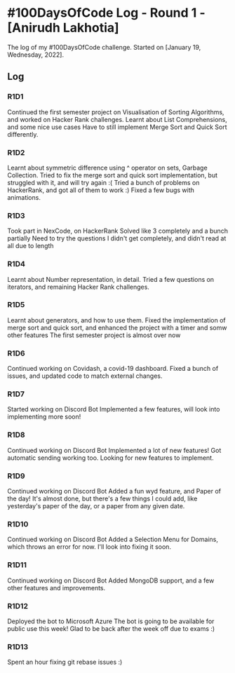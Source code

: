 # #100DaysOfCode Log - Round 1 - [Anirudh Lakhotia]

The log of my #100DaysOfCode challenge. Started on [January 19, Wednesday, 2022].

## Log

### R1D1 
Continued the first semester project on Visualisation of Sorting Algorithms, and worked on Hacker Rank challenges.
Learnt about List Comprehensions, and some nice use cases
Have to still implement Merge Sort and Quick Sort differently.

### R1D2
Learnt about symmetric difference using ^ operator on sets, Garbage Collection.
Tried to fix the merge sort and quick sort implementation, but struggled with it, and will try again :(
Tried a bunch of problems on HackerRank, and got all of them to work :)
Fixed a few bugs with animations.

### R1D3
Took part in NexCode, on HackerRank
Solved like 3 completely
and a bunch partially
Need to try the questions I didn't get completely, and didn't read at all due to length 

### R1D4
Learnt about Number representation, in detail.
Tried a few questions on iterators, and remaining Hacker Rank challenges.

### R1D5
Learnt about generators, and how to use them.
Fixed the implementation of merge sort and quick sort, and enhanced the project with a timer and somw other features
The first semester project is almost over now

### R1D6
Continued working on Covidash, a covid-19 dashboard.
Fixed a bunch of issues, and updated code to match external changes.

### R1D7
Started working on Discord Bot
Implemented a few features, will look into implementing more soon!

### R1D8
Continued working on Discord Bot
Implemented a lot of new features!
Got automatic sending working too.
Looking for new features to implement.

### R1D9
Continued working on Discord Bot
Added a fun wyd feature, and Paper of the day! It's almost done, but there's a few things I could add, like yesterday's paper of the day, or a paper from any given date.

### R1D10
Continued working on Discord Bot
Added a Selection Menu for Domains, which throws an error for now. I'll look into fixing it soon.

### R1D11
Continued working on Discord Bot
Added MongoDB support, and a few other features and improvements.

### R1D12
Deployed the bot to Microsoft Azure 
The bot is going to be available for public use this week!
Glad to be back after the week off due to exams :)

### R1D13
Spent an hour fixing git rebase issues :)





